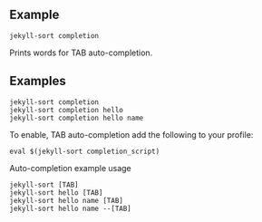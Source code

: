 ## Example

    jekyll-sort completion

Prints words for TAB auto-completion.

## Examples

    jekyll-sort completion
    jekyll-sort completion hello
    jekyll-sort completion hello name

To enable, TAB auto-completion add the following to your profile:

    eval $(jekyll-sort completion_script)

Auto-completion example usage

    jekyll-sort [TAB]
    jekyll-sort hello [TAB]
    jekyll-sort hello name [TAB]
    jekyll-sort hello name --[TAB]
